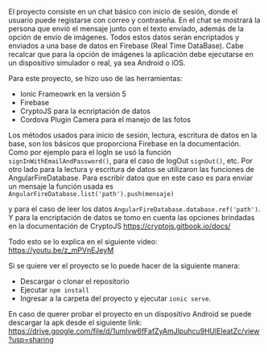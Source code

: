 El proyecto consiste en un chat básico con inicio de sesión, donde el usuario puede registarse con correo y contraseña. En el chat se mostrará
la persona que envió el mensaje junto con el texto enviado, además de la opción de envío de imágenes. Todos estos datos serán encriptados y
enviados a una base de datos en Firebase (Real Time DataBase). Cabe recalcar que para la opción de imágenes la aplicación debe ejecutarse en un
dispositivo simulador o real, ya sea Android o iOS.

Para este proyecto, se hizo uso de las herramientas: 
 - Ionic Frameowrk en la versión 5
 - Firebase
 - CryptoJS para la ecnriptación de datos
 - Cordova Plugin Camera para el manejo de las fotos
 
Los métodos usados para inicio de sesión, lectura, escritura de datos en la base, son los básicos que proporciona Firebase en la documentación.
Como por ejemplo para el logIn se usó la función ``signInWithEmailAndPassword()``, para el caso de logOut ``signOut()``, etc.
Por otro lado para la lectura y escritura de datos se utilizaron las funciones de AngularFireDatabase.
Para escribir datos que en este caso es para enviar un mensaje la función usada es ``AngularFireDatabase.list('path').push(mensaje)``

y para el caso de leer los datos ``AngularFireDatabase.database.ref('path')``.
Y para la encriptación de datos se tomo en cuenta las opciones brindadas en la documentación de CryptoJS https://cryptojs.gitbook.io/docs/

Todo esto se lo explica en el siguiente video: 
https://youtu.be/z_mPVnEJeyM
 
Si se quiere ver el proyecto se lo puede hacer de la siguiente manera:
 - Descargar o clonar el repositorio
 - Ejecutar ``npm install``
 - Ingresar a la carpeta del proyecto y ejecutar ``ionic serve``.
 
En caso de querer probar el proyecto en un dispositivo Android se puede descargar la apk desde el siguiente link:
https://drive.google.com/file/d/1umlvw6fFafZyAmJlpuhcu9HUlEleatZc/view?usp=sharing

